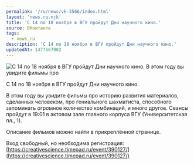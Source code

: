 ```yaml
---
permalink: '/ru/news/vk-3566/index.html'
layout: 'news.ru.njk'
title: 'С 14 по 18 ноября в ВГУ пройдут Дни научного кино.'
source: ВКонтакте
tags:
  - news_ru
description: 'С 14 по 18 ноября в ВГУ пройдут Дни научного кино.'
updatedAt: 1477667002
---
```

![С 14 по 18 ноября в ВГУ пройдут Дни научного кино. В этом году вы увидите фильмы про](https://sun9-55.userapi.com/impf/c636830/v636830484/2caae/9cuNkBLmknU.jpg?size=1280x749&quality=96&sign=320544f8c3d08f281ddba539f25a6add&c_uniq_tag=SwPqLCHckXKOYz_eYt9lfvEoLXMTmrCrNGZjbQaem-I&type=album)

С 14 по 18 ноября в ВГУ пройдут Дни научного кино.

В этом году вы увидите фильмы про историю развития материалов, сделанных человеком, про гениального шахматиста, способного запоминать огромное количество комбинаций, и много другое. Сеансы пройдут в 19:01 в актовом зале главного корпуса ВГУ (Университетская пл., 1).

Описание фильмов можно найти в прикреплённой странице.

Вход свободный, но необходима регистрация: [https://creativescience.timepad.ru/event/390127/](https://creativescience.timepad.ru/event/390127/)
